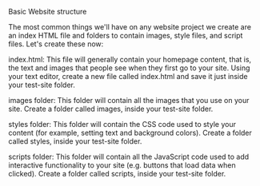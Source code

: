 Basic Website structure


The most common things we'll have on any website project we create are an index HTML file and folders to contain images, style files, and script files. Let's create these now:

index.html: This file will generally contain your homepage content, that is, the text and images that people see when they first go to your site. Using your text editor, create a new file called index.html and save it just inside your test-site folder.

images folder: This folder will contain all the images that you use on your site. Create a folder called images, inside your test-site folder.

styles folder: This folder will contain the CSS code used to style your content (for example, setting text and background colors). Create a folder called styles, inside your test-site folder.

scripts folder: This folder will contain all the JavaScript code used to add interactive functionality to your site (e.g. buttons that load data when clicked). Create a folder called scripts, inside your test-site folder.
